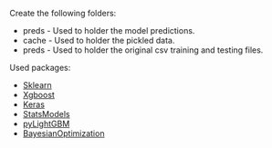 Create the following folders:
* preds - Used to holder the model predictions.
* cache - Used to holder the pickled data.
* preds - Used to holder the original csv training and testing files.

Used packages:
* [Sklearn](http://scikit-learn.org/)
* [Xgboost](https://xgboost.readthedocs.io/)
* [Keras](https://keras.io/)
* [StatsModels](http://statsmodels.sourceforge.net/)
* [pyLightGBM](https://github.com/ArdalanM/pyLightGBM)
* [BayesianOptimization](https://github.com/fmfn/BayesianOptimization)

